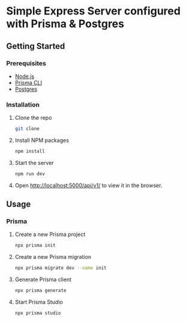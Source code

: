 # Simple Express Server configured with Prisma & Postgres

## Getting Started

### Prerequisites

- [Node.js](https://nodejs.org/en/download/)
- [Prisma CLI](https://www.prisma.io/docs/getting-started/setup-prisma/start-from-scratch-sql-typescript-postgres)
- [Postgres](https://www.postgresql.org/download/)

### Installation

1. Clone the repo
   ```sh
   git clone
    ```
2. Install NPM packages
    ```sh
    npm install
    ```
3. Start the server
    ```sh
    npm run dev
    ```
4. Open [http://localhost:5000/api/v1/](http://localhost:5000/api/v1/) to view it in the browser.

## Usage

### Prisma

1. Create a new Prisma project
    ```sh
    npx prisma init
    ```

2. Create a new Prisma migration
    ```sh
    npx prisma migrate dev --name init
    ```

3. Generate Prisma client
    ```sh
    npx prisma generate
    ```

4. Start Prisma Studio
    ```sh
    npx prisma studio
    ```
